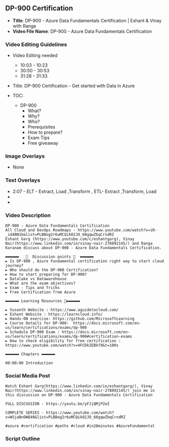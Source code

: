 ##  DP-900 Certification

- **Title**: DP-900 - Azure Data Fundamentals  Certification | Eshant & Vinay with Ranga
- **Video File Name**: DP-900 - Azure Data Fundamentals  Certification

### Video Editing Guidelines

- Video Editing needed
	- 10:03 - 10:23
	- 30:50 - 30:53
	- 31:28 - 31:33

- Title: DP-900 Certification - Get started with Data in Azure
- TOC:
	- DP-900
		- What? 
		- Why?
		- Who?
		- Prerequisites
		- How to prepare?
		- Exam Tips
		- Free giveaway

### Image Overlays
- None

### Text Overlays
- 2:07 - ELT - Extract, Load ,Transform , ETL- Extract ,Transform, Load
- 
- 

### Video Description

```
DP-900 - Azure Data Fundamentals Certification
All Cloud and DevOps Roadmaps - https://www.youtube.com/watch?v=iR-_id4BN1k&list=PLBBog2r6uMCQik02JO_68gqwZbqCrxdRZ
Eshant Garg (https://www.youtube.com/c/eshantgarg), Vinay Nair(https://www.linkedin.com/in/vinay-nair-278892145/) and Ranga Karanam discuss about DP-900 - Azure Data Fundamentals Certification.

▬▬▬▬▬▬   💎  Discussion points 💎  ▬▬▬▬▬▬ 
► Is DP-900 , Azure Fundamental certification right way to start cloud journey?
► Who should do the DP-900 Certification?
► How to start preparing for DP-900? 
► Datalake vs Datawarehouse
► What are the exam objectives?
► Exam - Tips and Tricks
► Free Certification from Azure

▬▬▬▬▬▬ Learning Resources 🔗▬▬▬▬▬▬ 

► Susanth Website : https://www.aguidetocloud.com/
► Eshant Website : https://learncloud.info/
► Hands-ON exercise: https://github.com/MicrosoftLearning
► Course Details for DP-900:  https://docs.microsoft.com/en-us/learn/certifications/exams/dp-900
► Schedule DP-900 Exam : https://docs.microsoft.com/en-us/learn/certifications/exams/dp-900#certification-exams
► How to check eligibility for free certification : https://www.youtube.com/watch?v=4FCDkZEBkf8&t=100s

▬▬▬▬▬▬ Chapters ▬▬▬▬▬▬ 

00:00:00 Introduction

```

### Social Media Post

```
Watch Eshant Garg(https://www.linkedin.com/in/eshantgarg/), Vinay Nair(https://www.linkedin.com/in/vinay-nair-278892145/) join me in this discussion on DP-900 - Azure Data Fundamentals Certification

FULL DISCUSSION - https://youtu.be/yFJjQMjP2eI

COMPLETE SERIES - https://www.youtube.com/watch?v=WSjaBnOWQ40&list=PLBBog2r6uMCQik02JO_68gqwZbqCrxdRZ
 
#azure #certification #paths #cloud #in28minutes #AzureFundamental

```


### Script Outline

```

```
